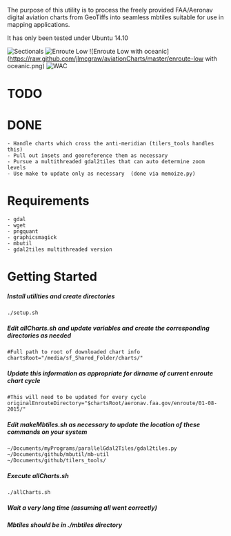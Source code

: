 The purpose of this utility is to process the freely provided FAA/Aeronav 
digital aviation charts from GeoTiffs into seamless mbtiles suitable for use in mapping 
applications.

It has only been tested under Ubuntu 14.10

![Sectionals](https://raw.github.com/jlmcgraw/aviationCharts/master/sectional.png)
![Enroute Low](https://raw.github.com/jlmcgraw/aviationCharts/master/enroute-low.png)
![Enroute Low with oceanic](https://raw.github.com/jlmcgraw/aviationCharts/master/enroute-low with oceanic.png)
![WAC](https://raw.github.com/jlmcgraw/aviationCharts/master/wac.png)

# TODO    


# DONE
    - Handle charts which cross the anti-meridian (tilers_tools handles this)
    - Pull out insets and georeference them as necessary
    - Pursue a multithreaded gdal2tiles that can auto determine zoom levels
    - Use make to update only as necessary  (done via memoize.py)
        
# Requirements
    - gdal 
    - wget
    - pngquant 
    - graphicsmagick 
    - mbutil 
    - gdal2tiles multithreaded version 

# Getting Started
##### Install utilities and create directories
```
./setup.sh
```
##### Edit allCharts.sh and update variables and create the corresponding directories as needed
```
#Full path to root of downloaded chart info
chartsRoot="/media/sf_Shared_Folder/charts/"
```
##### Update this information as appropriate for dirname of current enroute chart cycle
```
#This will need to be updated for every cycle
originalEnrouteDirectory="$chartsRoot/aeronav.faa.gov/enroute/01-08-2015/"
```
##### Edit makeMbtiles.sh as necessary to update the location of these commands on your system
```
~/Documents/myPrograms/parallelGdal2Tiles/gdal2tiles.py
~/Documents/github/mbutil/mb-util
~/Documents/github/tilers_tools/
```
##### Execute allCharts.sh
```
./allCharts.sh
```
##### Wait a very long time (assuming all went correctly)
##### Mbtiles should be in ./mbtiles directory
